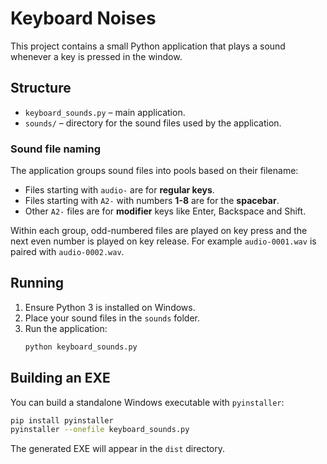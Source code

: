 # Keyboard Noises

This project contains a small Python application that plays a sound whenever a key is pressed in the window.

## Structure
- `keyboard_sounds.py` – main application.
- `sounds/` – directory for the sound files used by the application.

### Sound file naming
The application groups sound files into pools based on their filename:

- Files starting with `audio-` are for **regular keys**.
- Files starting with `A2-` with numbers **1-8** are for the **spacebar**.
- Other `A2-` files are for **modifier** keys like Enter, Backspace and Shift.

Within each group, odd-numbered files are played on key press and the next even
number is played on key release. For example `audio-0001.wav` is paired with
`audio-0002.wav`.


## Running
1. Ensure Python 3 is installed on Windows.
2. Place your sound files in the `sounds` folder.
3. Run the application:
   ```bash
   python keyboard_sounds.py
   ```

## Building an EXE
You can build a standalone Windows executable with `pyinstaller`:
```bash
pip install pyinstaller
pyinstaller --onefile keyboard_sounds.py
```
The generated EXE will appear in the `dist` directory.
